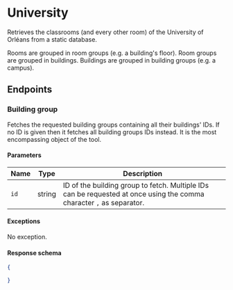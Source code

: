 # University

Retrieves the classrooms (and every other room) of the University of Orléans from a static database.

Rooms are grouped in room groups (e.g. a building's floor). Room groups are grouped in buildings. Buildings are grouped
in building groups (e.g. a campus).

## Endpoints

### Building group

Fetches the requested building groups containing all their buildings' IDs. If no ID is given then it fetches all
building groups IDs instead. It is the most encompassing object of the tool.

#### Parameters
| Name | Type   | Description                                                                                                          |
|------|--------|----------------------------------------------------------------------------------------------------------------------|
| `id` | string | ID of the building group to fetch. Multiple IDs can be requested at once using the comma character `,` as separator. |

#### Exceptions

No exception.

#### Response schema
```json
{
  
}
```
